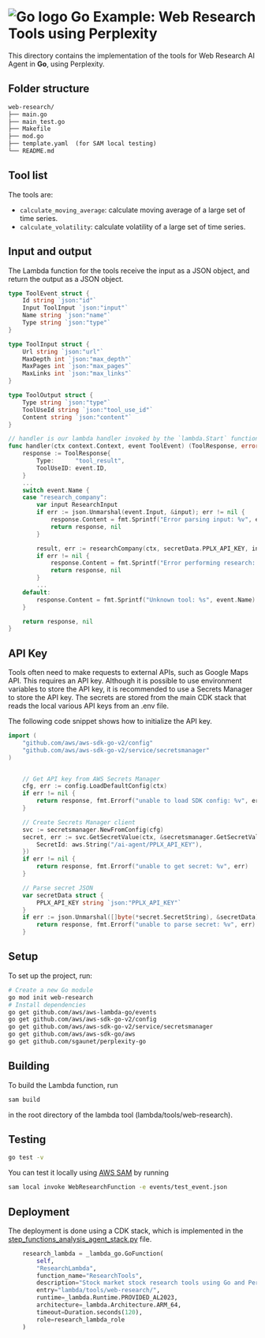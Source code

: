 # ![Go logo](https://cdn.simpleicons.org/go?size=48) Go Example: Web Research Tools using Perplexity

This directory contains the implementation of the tools for Web Research AI Agent in **Go**, using Perplexity.

## Folder structure

```txt
web-research/
├── main.go
├── main_test.go
├── Makefile
├── mod.go 
├── template.yaml  (for SAM local testing)
└── README.md
```

## Tool list

The tools are:

* `calculate_moving_average`: calculate moving average of a large set of time series.
* `calculate_volatility`: calculate volatility of a large set of time series.

## Input and output

The Lambda function for the tools receive the input as a JSON object, and return the output as a JSON object.

```go
type ToolEvent struct {
    Id string `json:"id"`
    Input ToolInput `json:"input"`
    Name string `json:"name"`
    Type string `json:"type"`    
}

type ToolInput struct {
    Url string `json:"url"`
    MaxDepth int `json:"max_depth"`
    MaxPages int `json:"max_pages"`
    MaxLinks int `json:"max_links"`
}

type ToolOutput struct {
    Type string `json:"type"`
    ToolUseId string `json:"tool_use_id"`
    Content string `json:"content"`
}

// handler is our lambda handler invoked by the `lambda.Start` function
func handler(ctx context.Context, event ToolEvent) (ToolResponse, error) {
	response := ToolResponse{
		Type:      "tool_result",
		ToolUseID: event.ID,
    }
    ...
    switch event.Name {
	case "research_company":
		var input ResearchInput
		if err := json.Unmarshal(event.Input, &input); err != nil {
			response.Content = fmt.Sprintf("Error parsing input: %v", err)
			return response, nil
		}

		result, err := researchCompany(ctx, secretData.PPLX_API_KEY, input)
		if err != nil {
			response.Content = fmt.Sprintf("Error performing research: %v", err)
			return response, nil
		}
        ...
    default:
		response.Content = fmt.Sprintf("Unknown tool: %s", event.Name)
	}

	return response, nil
}
```

## API Key

Tools often need to make requests to external APIs, such as Google Maps API. This requires an API key. Although it is possible to use environment variables to store the API key, it is recommended to use a Secrets Manager to store the API key. The secrets are stored from the main CDK stack that reads the local various API keys from an .env file.

The following code snippet shows how to initialize the API key.

```go
import (
	"github.com/aws/aws-sdk-go-v2/config"
	"github.com/aws/aws-sdk-go-v2/service/secretsmanager"
)


	// Get API key from AWS Secrets Manager
	cfg, err := config.LoadDefaultConfig(ctx)
	if err != nil {
		return response, fmt.Errorf("unable to load SDK config: %v", err)
	}

	// Create Secrets Manager client
	svc := secretsmanager.NewFromConfig(cfg)
	secret, err := svc.GetSecretValue(ctx, &secretsmanager.GetSecretValueInput{
		SecretId: aws.String("/ai-agent/PPLX_API_KEY"),
	})
	if err != nil {
		return response, fmt.Errorf("unable to get secret: %v", err)
	}

	// Parse secret JSON
	var secretData struct {
		PPLX_API_KEY string `json:"PPLX_API_KEY"`
	}
	if err := json.Unmarshal([]byte(*secret.SecretString), &secretData); err != nil {
		return response, fmt.Errorf("unable to parse secret: %v", err)
	}
```

## Setup

To set up the project, run:
```bash
# Create a new Go module
go mod init web-research
# Install dependencies
go get github.com/aws/aws-lambda-go/events
go get github.com/aws/aws-sdk-go-v2/config
go get github.com/aws/aws-sdk-go-v2/service/secretsmanager
go get github.com/aws/aws-sdk-go/aws
go get github.com/sgaunet/perplexity-go
```

## Building 

To build the Lambda function, run 

```bash
sam build
``` 

in the root directory of the lambda tool (lambda/tools/web-research). 

## Testing

```bash
go test -v 
```

You can test it locally using [AWS SAM](https://docs.aws.amazon.com/lambda/latest/dg/sam-cli-local.html) by running 

```bash
sam local invoke WebResearchFunction -e events/test_event.json
```

## Deployment

The deployment is done using a CDK stack, which is implemented in the [step_functions_analysis_agent_stack.py](../../../step_functions_sql_agent/step_functions_research_agent_stack.py) file.

```python
    research_lambda = _lambda_go.GoFunction(
        self, 
        "ResearchLambda",
        function_name="ResearchTools",
        description="Stock market stock research tools using Go and Perplexity.",
        entry="lambda/tools/web-research/", 
        runtime=_lambda.Runtime.PROVIDED_AL2023,
        architecture=_lambda.Architecture.ARM_64,
        timeout=Duration.seconds(120),
        role=research_lambda_role
    )
```